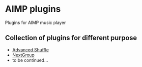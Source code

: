 # AIMP plugins
 Plugins for AIMP music player

Collection of plugins for different purpose
---
- [Advanced Shuffle](docs/AdvancedShuffle.md)
- [NextGroup](docs/NextGroup.md)
- to be continued...
